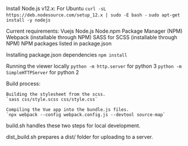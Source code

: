 Install Node.js v12.x:
For Ubuntu
    `curl -sL https://deb.nodesource.com/setup_12.x | sudo -E bash -`
    `sudo apt-get install -y nodejs`

Current requirements:
Vuejs
Node.js
Node.npm Package Manager (NPM)
Webpack (installable through NPM)
SASS for SCSS (installable through NPM)
NPM packages listed in package.json

Installing package.json dependencies
`npm install`

Running the viewer locally
`python -m http.server` for python 3
`python -m SimpleHTTPServer` for python 2

Build process:

    Building the stylesheet from the scss.
    `sass css/style.scss css/style.css`

    Compiling the Vue app into the bundle.js files.
    `npx webpack --config webpack.config.js --devtool source-map`

build.sh handles these two steps for local development.

dist_build.sh prepares a dist/ folder for uploading to a server.


